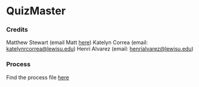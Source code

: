 # QuizMaster


### Credits
Matthew Stewart (email Matt [here](mailto:matthewjstewart@lewisu.edu))
Katelyn Correa (email: katelynrcorrea@lewisu.edu)
Henri Alvarez (email: henrialvarez@lewisu.edu)


### Process
Find the process file [here](PROCESS.md)
